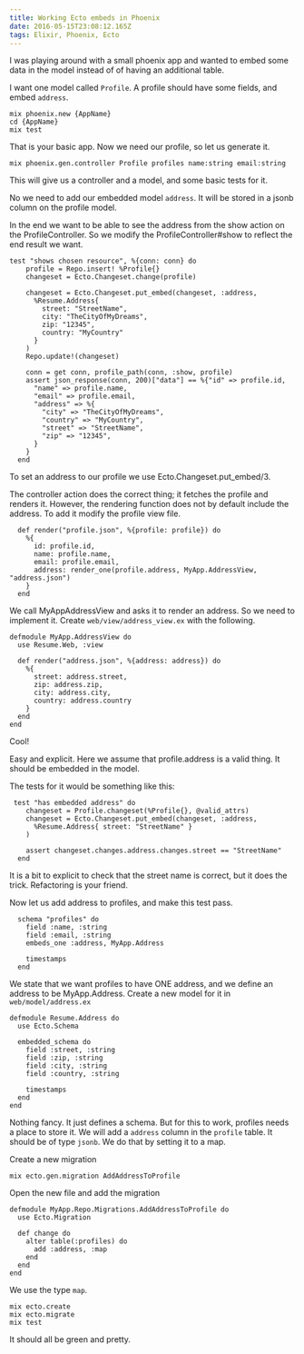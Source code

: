 ```yaml
---
title: Working Ecto embeds in Phoenix
date: 2016-05-15T23:08:12.165Z
tags: Elixir, Phoenix, Ecto
---
```


I was playing around with a small phoenix app and wanted to embed some data in the model instead of of having an additional table.

I want one model called `Profile`. A profile should have some fields, and embed `address`.

```language-bash
mix phoenix.new {AppName}
cd {AppName}
mix test
```

That is your basic app. Now we need our profile, so let us generate it.

``` language-bash
mix phoenix.gen.controller Profile profiles name:string email:string
```

This will give us a controller and a model, and some basic tests for it.

No we need to add our embedded model `address`. It will be stored in a jsonb column on the profile model.

In the end we want to be able to see the address from the show action on the ProfileController. So we modify the ProfileController#show to reflect the end result we want.

```language-elixir
test "shows chosen resource", %{conn: conn} do
    profile = Repo.insert! %Profile{}
    changeset = Ecto.Changeset.change(profile)

    changeset = Ecto.Changeset.put_embed(changeset, :address,
      %Resume.Address{
        street: "StreetName",
        city: "TheCityOfMyDreams",
        zip: "12345",
        country: "MyCountry"
      }
    )
    Repo.update!(changeset)

    conn = get conn, profile_path(conn, :show, profile)
    assert json_response(conn, 200)["data"] == %{"id" => profile.id,
      "name" => profile.name,
      "email" => profile.email,
      "address" => %{
        "city" => "TheCityOfMyDreams",
        "country" => "MyCountry",
        "street" => "StreetName",
        "zip" => "12345",
      }
    }
  end
```

To set an address to our profile we use  Ecto.Changeset.put_embed/3. 

The controller action does the correct thing; it fetches the profile and renders it. However, the rendering function does not by default include the address. To add it modify the profile view file.

```language-elixir
  def render("profile.json", %{profile: profile}) do
    %{
      id: profile.id,
      name: profile.name,
      email: profile.email,
      address: render_one(profile.address, MyApp.AddressView, "address.json")
    }
  end
```

We call MyAppAddressView and asks it to render an address. So we need to implement it. Create `web/view/address_view.ex` with the following.

```language-elixir
defmodule MyApp.AddressView do
  use Resume.Web, :view

  def render("address.json", %{address: address}) do
    %{
      street: address.street,
      zip: address.zip,
      city: address.city,
      country: address.country
    }
  end
end
```

Cool!

Easy and explicit. Here we assume that profile.address is a valid thing. It should be embedded in the model.

The tests for it would be something like this:
```language-elixir
 test "has embedded address" do
    changeset = Profile.changeset(%Profile{}, @valid_attrs)
    changeset = Ecto.Changeset.put_embed(changeset, :address,
      %Resume.Address{ street: "StreetName" }
    )

    assert changeset.changes.address.changes.street == "StreetName"
  end
```

It is a bit to explicit to check that the street name is correct, but it does the trick. Refactoring is your friend.

Now let us add address to profiles, and make this test pass.
```language-elixir
  schema "profiles" do
    field :name, :string
    field :email, :string
    embeds_one :address, MyApp.Address

    timestamps
  end
```

We state that we want profiles to have ONE address, and we define an address to be MyApp.Address. Create a new model for it in `web/model/address.ex`

```language-elixir
defmodule Resume.Address do
  use Ecto.Schema

  embedded_schema do
    field :street, :string
    field :zip, :string
    field :city, :string
    field :country, :string

    timestamps
  end
end
```

Nothing fancy. It just defines a schema. But for this to work, profiles needs a place to store it. We will add a `address` column in the `profile` table. It should be of type `jsonb`. We do that by setting it to a map.

Create a new migration
```language-elixir
mix ecto.gen.migration AddAddressToProfile
```

Open the new file and add the migration

```language-elixir
defmodule MyApp.Repo.Migrations.AddAddressToProfile do
  use Ecto.Migration

  def change do
    alter table(:profiles) do
      add :address, :map
    end
  end
end
```

We use the type `map`.

```language-bash
mix ecto.create
mix ecto.migrate
mix test
```

It should all be green and pretty.

